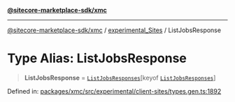 [**@sitecore-marketplace-sdk/xmc**](../../../../README.md)

***

[@sitecore-marketplace-sdk/xmc](../../../../README.md) / [experimental\_Sites](../README.md) / ListJobsResponse

# Type Alias: ListJobsResponse

> **ListJobsResponse** = [`ListJobsResponses`](ListJobsResponses.md)\[keyof [`ListJobsResponses`](ListJobsResponses.md)\]

Defined in: [packages/xmc/src/experimental/client-sites/types.gen.ts:1892](https://github.com/Sitecore/marketplace-sdk/blob/main/packages/xmc/src/experimental/client-sites/types.gen.ts#L1892)
